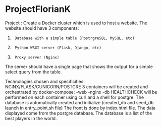 # ProjectFlorianK
Project : 
Create a Docker cluster which is used to host a website. The website should have 3 components:
 
1)      Database with a simple table (PostrgreSQL, MySQL, etc)
2)      Python WSGI server (Flask, Django, etc)
3)      Proxy server (Nginx)
 
The server should have a single page that shows the output for a simple select query from the table.

Technologies chosen and specificities: 
NGINX/FLASK/GUNICORN/POSTGRE
3 containers will be created and orchestrated by docker-compose:
  -web
  -nginx
  -db
HEALTHCHECK will be performed on each container using curl and a shell for postgre.
The database is automatically created and initialize (created_db and seed_db launch in entry_point.sh file)
The front is done by index.html file. The data displayed come from the postgre database.
The database is a list of the best players in the world.



 

